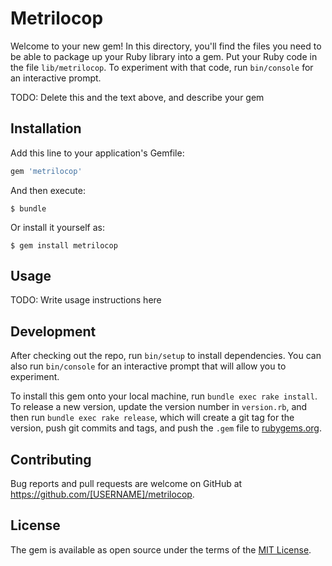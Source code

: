 # Metrilocop

Welcome to your new gem! In this directory, you'll find the files you need to be able to package up your Ruby library into a gem. Put your Ruby code in the file `lib/metrilocop`. To experiment with that code, run `bin/console` for an interactive prompt.

TODO: Delete this and the text above, and describe your gem

## Installation

Add this line to your application's Gemfile:

```ruby
gem 'metrilocop'
```

And then execute:

    $ bundle

Or install it yourself as:

    $ gem install metrilocop

## Usage

TODO: Write usage instructions here

## Development

After checking out the repo, run `bin/setup` to install dependencies. You can also run `bin/console` for an interactive prompt that will allow you to experiment.

To install this gem onto your local machine, run `bundle exec rake install`. To release a new version, update the version number in `version.rb`, and then run `bundle exec rake release`, which will create a git tag for the version, push git commits and tags, and push the `.gem` file to [rubygems.org](https://rubygems.org).

## Contributing

Bug reports and pull requests are welcome on GitHub at https://github.com/[USERNAME]/metrilocop.

## License

The gem is available as open source under the terms of the [MIT License](https://opensource.org/licenses/MIT).
